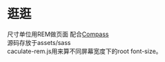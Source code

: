 # 逛逛
尺寸单位用REM做页面
配合[Compass](http://compass-style.org/)    
源码存放于assets/sass    
caculate-rem.js用来算不同屏幕宽度下的root font-size。
